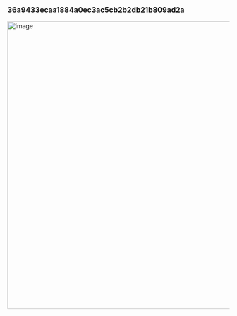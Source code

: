 ### 36a9433ecaa1884a0ec3ac5cb2b2db21b809ad2a
<img width="651" alt="image" src="https://github.com/vaibhavudaywal/xcode-app/assets/102945788/d0a1333b-78e0-4186-b336-c13c98b25112">
